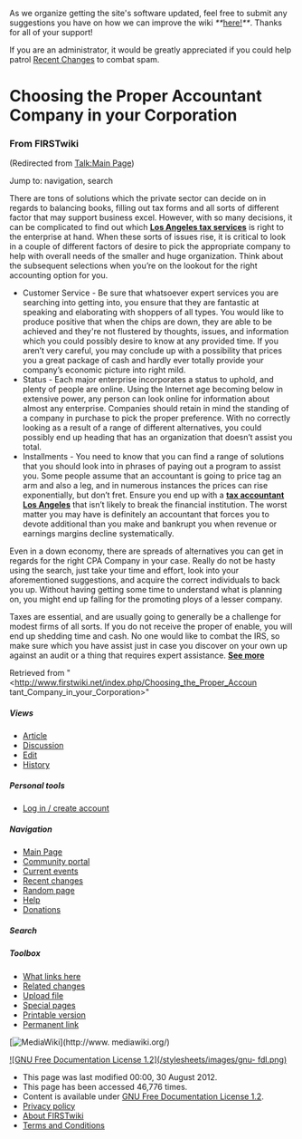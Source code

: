 As we organize getting the site's software updated, feel free to submit any
suggestions you have on how we can improve the wiki
_**_[here!](/index.php/User:Hallry/Suggestions "User:Hallry/Suggestions"
)_**_. Thanks for all of your support!

If you are an administrator, it would be greatly appreciated if you could help
patrol [Recent Changes](/index.php/Special:Recentchanges
"Special:Recentchanges" ) to combat spam.

# Choosing the Proper Accountant Company in your Corporation

### From FIRSTwiki

(Redirected from [Talk:Main Page](/index.php?title=Talk:Main_Page&redirect=no
"Talk:Main Page" ))

Jump to: navigation, search

There are tons of solutions which the private sector can decide on in regards
to balancing books, filling out tax forms and all sorts of different factor
that may support business excel. However, with so many decisions, it can be
complicated to find out which [**Los Angeles tax
services**](http://losangelescpa.org "http://losangelescpa.org" ) is right to
the enterprise at hand. When these sorts of issues rise, it is critical to
look in a couple of different factors of desire to pick the appropriate
company to help with overall needs of the smaller and huge organization. Think
about the subsequent selections when you’re on the lookout for the right
accounting option for you.

  * Customer Service - Be sure that whatsoever expert services you are searching into getting into, you ensure that they are fantastic at speaking and elaborating with shoppers of all types. You would like to produce positive that when the chips are down, they are able to be achieved and they're not flustered by thoughts, issues, and information which you could possibly desire to know at any provided time. If you aren’t very careful, you may conclude up with a possibility that prices you a great package of cash and hardly ever totally provide your company’s economic picture into right mild. 
  * Status - Each major enterprise incorporates a status to uphold, and plenty of people are online. Using the Internet age becoming below in extensive power, any person can look online for information about almost any enterprise. Companies should retain in mind the standing of a company in purchase to pick the proper preference. With no correctly looking as a result of a range of different alternatives, you could possibly end up heading that has an organization that doesn’t assist you total. 
  * Installments - You need to know that you can find a range of solutions that you should look into in phrases of paying out a program to assist you. Some people assume that an accountant is going to price tag an arm and also a leg, and in numerous instances the prices can rise exponentially, but don’t fret. Ensure you end up with a [**tax accountant Los Angeles**](http://losangelescpa.org "http://losangelescpa.org" ) that isn’t likely to break the financial institution. The worst matter you may have is definitely an accountant that forces you to devote additional than you make and bankrupt you when revenue or earnings margins decline systematically. 

Even in a down economy, there are spreads of alternatives you can get in
regards for the right CPA Company in your case. Really do not be hasty using
the search, just take your time and effort, look into your aforementioned
suggestions, and acquire the correct individuals to back you up. Without
having getting some time to understand what is planning on, you might end up
falling for the promoting ploys of a lesser company.

Taxes are essential, and are usually going to generally be a challenge for
modest firms of all sorts. If you do not receive the proper of enable, you
will end up shedding time and cash. No one would like to combat the IRS, so
make sure which you have assist just in case you discover on your own up
against an audit or a thing that requires expert assistance. [**See
more**](http://losangelescpa.org "http://losangelescpa.org" )

Retrieved from "<http://www.firstwiki.net/index.php/Choosing_the_Proper_Accoun
tant_Company_in_your_Corporation>"

##### Views

  * [Article](/index.php/Choosing_the_Proper_Accountant_Company_in_your_Corporation)
  * [Discussion](/index.php/Talk:Choosing_the_Proper_Accountant_Company_in_your_Corporation)
  * [Edit](/index.php?title=Choosing_the_Proper_Accountant_Company_in_your_Corporation&action=edit)
  * [History](/index.php?title=Choosing_the_Proper_Accountant_Company_in_your_Corporation&action=history)

##### Personal tools

  * [Log in / create account](/index.php?title=Special:Userlogin&returnto=Choosing_the_Proper_Accountant_Company_in_your_Corporation)

[](/index.php/Main_Page "Main Page" )

##### Navigation

  * [Main Page](/index.php/Main_Page)
  * [Community portal](/index.php/FIRSTwiki:Community_portal)
  * [Current events](/index.php/Current_events)
  * [Recent changes](/index.php/Special:Recentchanges)
  * [Random page](/index.php/Special:Random)
  * [Help](/index.php/FIRSTwiki:Help)
  * [Donations](/index.php/FIRSTwiki:Site_support)

##### Search



##### Toolbox

  * [What links here](/index.php/Special:Whatlinkshere/Choosing_the_Proper_Accountant_Company_in_your_Corporation)
  * [Related changes](/index.php/Special:Recentchangeslinked/Choosing_the_Proper_Accountant_Company_in_your_Corporation)
  * [Upload file](/index.php/Special:Upload)
  * [Special pages](/index.php/Special:Specialpages)
  * [Printable version](/index.php?title=Choosing_the_Proper_Accountant_Company_in_your_Corporation&printable=yes)
  * [Permanent link](/index.php?title=Choosing_the_Proper_Accountant_Company_in_your_Corporation&oldid=574871)

[![MediaWiki](/skins/common/images/poweredby_mediawiki_88x31.png)](http://www.
mediawiki.org/)

[![GNU Free Documentation License 1.2](/stylesheets/images/gnu-
fdl.png)](http://www.gnu.org/copyleft/fdl.html)

  * This page was last modified 00:00, 30 August 2012.
  * This page has been accessed 46,776 times.
  * Content is available under [GNU Free Documentation License 1.2](http://www.gnu.org/copyleft/fdl.html "http://www.gnu.org/copyleft/fdl.html" ).
  * [Privacy policy](/index.php/FIRSTwiki:Privacy_policy "FIRSTwiki:Privacy policy" )
  * [About FIRSTwiki](/index.php/FIRSTwiki:About "FIRSTwiki:About" )
  * [Terms and Conditions](/index.php/FIRSTwiki:Terms_and_conditions "FIRSTwiki:Terms and conditions" )

